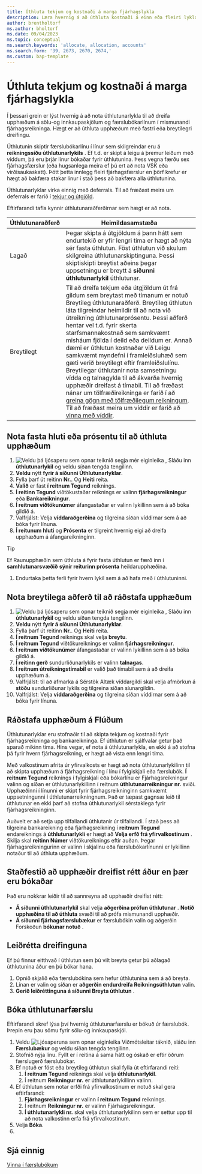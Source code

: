 ```yaml
---
title: Úthluta tekjum og kostnaði á marga fjárhagslykla
description: Læra hvernig á að úthluta kostnaði á einn eða fleiri lykla í fjárhag.
author: brentholtorf
ms.author: bholtorf
ms.date: 09/04/2023
ms.topic: conceptual
ms.search.keywords: 'allocate, allocation, accounts'
ms.search.form: '39, 2673, 2670, 2674,'
ms.custom: bap-template
---
```


# Úthluta tekjum og kostnaði á marga fjárhagslykla

Í þessari grein er lýst hvernig á að nota úthlutunarlykla til að dreifa upphæðum á sölu-og innkaupaskjölum og færslubókarlínum í mismunandi fjárhagsreikninga. Hægt er að úthluta upphæðum með fastri eða breytilegri dreifingu.  

Úthlutunin skiptir færslubókarlínu í línur sem skilgreindar eru á  **reikningssíðu úthlutunarlykils** . Ef t.d. er skipt á leigu á þremur leiðum með víddum, þá eru þrjár línur bókaðar fyrir úthlutunina. Þess vegna færðu sex fjárhagsfærslur (eða hugsanlega meira ef þú ert að nota VSK eða virðisaukaskatt). Þótt þetta innlegg fleiri fjárhagsfærslur en þörf krefur er hægt að bakfæra stakar línur í stað þess að bakfæra alla úthlutunina.

Úthlutunarlyklar virka einnig með deferrals. Til að fræðast meira um deferrals er farið í  [tekjur og útgjöld](finance-how-defer-revenue-expenses.md).

Eftirfarandi tafla kynnir úthlutunaraðferðirnar sem hægt er að nota.

|Úthlutunaraðferð  |Heimildasamstæða  |
|---------|---------|
|Lagað     | Þegar skipta á útgjöldum á þann hátt sem endurtekið er yfir lengri tíma er hægt að nýta sér fasta úthlutun. Föst úthlutun við skulum skilgreina úthlutunarskiptinguna. Þessi skiptiskipti breytist aðeins þegar uppsetningu er breytt á  **síðunni úthlutunarlykil**  úthlutunar.        |
|Breytilegt     | Til að dreifa tekjum eða útgjöldum út frá gildum sem breytast með tímanum er notuð Breytileg úthlutunaraðferð. Breytileg úthlutun láta tilgreindar heimildir til að nota við útreikning úthlutunarprósentu. Þessi aðferð hentar vel t.d. fyrir skerta starfsmannakostnað sem samkvæmt misháum fjölda í deild eða deildum er. Annað dæmi er úthlutun kostnaðar við Leigu samkvæmt myndefni í framleiðsluhæð sem gæti verið breytilegt eftir framleiðslulínu. Breytilegar úthlutanir nota samsetningu vídda og talnagykla til að ákvarða hvernig upphæðir dreifast á tímabil. Til að fræðast nánar um tölfræðireikninga er farið í að  [greina gögn með tölfræðilegum reikningum](bi-use-statistical-accounts.md). Til að fræðast meira um víddir er farið að  [vinna með víddir](finance-dimensions.md).        |

## Nota fasta hluti eða prósentu til að úthluta upphæðum

1.  ![Veldu þá ljósaperu sem opnar teiknið segja mér eiginleika](media/ui-search/search_small.png "Segðu mér hvað þú vilt gera") , Sláðu inn  **úthlutunarlykil** og veldu síðan tengda tengilinn.  
1.  **Veldu**  nýtt  **fyrir á síðunni Úthlutunarlyklar**.
1. Fylla þarf út reitinn **Nr.**. Og  **Heiti**  reita.
1.  **Valið**  er fast  **í reitnum Tegund** reiknings.
1.  **Í reitinn Tegund**  viðtökustaðar reiknings er valinn  **fjárhagsreikningur**  eða  **Bankareikningur**.
1.  **Í reitnum viðtökunúmer**  áfangastaðar er valinn lykillinn sem á að bóka gildið á.
1. Valfrjálst: Velja  **víddaraðgerðina**  og tilgreina síðan víddirnar sem á að bóka fyrir línuna.
1.  **Í reitunum hluti**  og  **Prósenta**  er tilgreint hvernig eigi að dreifa upphæðum á áfangareikninginn.
  
   > [!TIP]
   > Ef Raunupphæðin sem úthluta á fyrir fasta úthlutun er færð inn í  **samhlutunarsvæðið**  **sýnir reiturinn prósenta**  heildarupphæðina.
1. Endurtaka þetta ferli fyrir hvern lykil sem á að hafa með í úthlutuninni.

## Nota breytilega aðferð til að ráðstafa upphæðum

1.  ![Veldu þá ljósaperu sem opnar teiknið segja mér eiginleika](media/ui-search/search_small.png "Segðu mér hvað þú vilt gera") , Sláðu inn  **úthlutunarlykil** og veldu síðan tengda tengilinn.  
1.  **Veldu**  nýtt  **fyrir á síðunni Úthlutunarlyklar**.
1. Fylla þarf út reitinn **Nr.**. Og  **Heiti**  reita.
1.  **Í reitnum Tegund**  reiknings skal velja  **breytu**.
1.  **Í reitnum Tegund**  viðtökureiknings er valinn  **fjárhagsreikningur**.
1.  **Í reitnum viðtökunúmer**  áfangastaðar er valinn lykillinn sem á að bóka gildið á.
1.  **Í reitinn gerð**  sundurliðunarlykils er valinn  **talnagas**.
1.  **Í reitnum útreikningstímabil**  er valið það tímabil sem á að dreifa upphæðum á.
1. Valfrjálst: til að afmarka á Sérstök Altæk víddargildi skal velja afmörkun á  **stöðu**  sundurliðunar lykils og tilgreina síðan síunargildin.
1. Valfrjálst: Velja  **víddaraðgerðina**  og tilgreina síðan víddirnar sem á að bóka fyrir línuna.

## Ráðstafa upphæðum á Flúðum

Úthlutunarlyklar eru stofnaðir til að skipta tekjum og kostnaði fyrir fjárhagsreikninga og bankareikninga. Ef úthlutun er sjálfvalar getur það sparað mikinn tíma. Hins vegar, ef nota á úthlutunarlykla, en ekki á að stofna þá fyrir hvern fjárhagsreikning, er hægt að vista enn lengri tíma.

Með valkostinum afrita úr yfirvalkosts er hægt að nota úthlutunarlykilinn til að skipta upphæðum á fjárhagsreikning í línu í fylgiskjali eða færslubók.  **Í reitnum Tegund**  reiknings í fylgiskjali eða bókarlínu er Fjárhagsreikningur valinn og síðan er úthlutunarlykillinn í reitnum  **úthlutunarreikningur nr.** sviði. Upphæðinni í línunni er skipt fyrir fjárhagsreikninginn samkvæmt uppsetningunni í úthlutunarreikningnum. Það er tæpast gagnsæ leið til úthlutunar en ekki þarf að stofna úthlutunarlykil sérstaklega fyrir fjárhagsreikninginn.

Auðvelt er að setja upp tilfallandi úthlutanir úr tilfallandi. Í stað þess að tilgreina bankareikning eða fjárhagsreikning í  **reitnum Tegund**  endareiknings á  **úthlutunarlykli**  er hægt að  **Velja erfð frá yfirvalkostinum** . Skilja skal  **reitinn Númer**  viðtökureiknings eftir auðan. Þegar fjárhagsreikningurinn er valinn í skjalinu eða færslubókarlínunni er lykillinn notaður til að úthluta upphæðum.

## Staðfestið að upphæðir dreifist rétt áður en þær eru bókaðar

Það eru nokkrar leiðir til að sannreyna að upphæðir dreifist rétt:

*  **Á síðunni úthlutunarlykil**  skal velja  **aðgerðina prófun úthlutunar** .  **Notið upphæðina til að úthluta**  svæði til að prófa mismunandi upphæðir.
*  **Á síðunni fjárhagsfærslubækur**  er færslubókin valin og aðgerðin Forskoðun  **bókunar notuð** .

## Leiðrétta dreifinguna

Ef þú finnur eitthvað í úthlutun sem þú vilt breyta getur þú aðlagað úthlutunina áður en þú bókar hana.  

1. Opnið skjalið eða færslubókina sem hefur úthlutunina sem á að breyta.
1. Línan er valin og síðan er  **aðgerðin endurdreifa Reikningsúthlutun**  valin.
1.  **Gerið leiðréttinguna á síðunni Breyta úthlutun** .

## Bóka úthlutunarfærslu

Eftirfarandi skref lýsa því hvernig úthlutunarfærslu er bókuð úr færslubók. Þrepin eru þau sömu fyrir sölu-og innkaupaskjöl.

1. Veldu ![Ljósaperuna sem opnar eiginleika Viðmótsleitar](media/ui-search/search_small.png "Segðu mér hvað þú vilt gera") táknið, sláðu inn **Færslubækur** og veldu síðan tengda tengilinn.  
1. Stofnið nýja línu. Fyllt er í reitina á sama hátt og óskað er eftir öðrum færslugerð færslubókar.
1. Ef notuð er föst eða breytileg úthlutun skal fylla út eftirfarandi reiti:
    1.  **Í reitnum Tegund**  reiknings skal velja  **úthlutunarlykil**.
    1. Í reitnum  **Reikningur nr.** er úthlutunarlykillinn valinn.
1. Ef úthlutun sem notar erfði frá yfirvalkostinum er notuð skal gera eftirfarandi:
    1.  **Fjárhagsreikningur**  er valinn  **í reitnum Tegund** reiknings.
    1. Í reitnum  **Reikningur nr.** er valinn Fjárhagsreikningur.
    1.  **Í úthlutunarlykli nr.** skal velja úthlutunarlykilinn sem er settur upp til að nota valkostinn erfa frá yfirvalkostinum. 
1. Velja **Bóka**.
1. 

## Sjá einnig

[Vinna í færslubókum](ui-work-general-journals.md)  